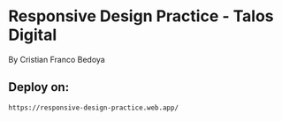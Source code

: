 # Responsive Design Practice - Talos Digital
By Cristian Franco Bedoya

## Deploy on:
```https
https://responsive-design-practice.web.app/
```